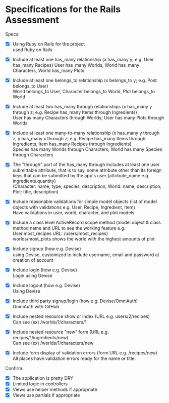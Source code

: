 # Specifications for the Rails Assessment

Specs:
- [x] Using Ruby on Rails for the project  
    used Ruby on Rails

- [x] Include at least one has_many relationship (x has_many y; e.g. User has_many Recipes) 
    User has_many Worlds, World has_many Characters, World has_many Plots

- [x] Include at least one belongs_to relationship (x belongs_to y; e.g. Post belongs_to User)  
    World belongs_to User, Character belongs_to World, Plot belongs_to World

- [x] Include at least two has_many through relationships (x has_many y through z; e.g. Recipe has_many Items through Ingredients)  
    User has many Characters through Worlds; User has many Plots through Worlds

- [x] Include at least one many-to-many relationship (x has_many y through z, y has_many x through z; e.g. Recipe has_many Items through Ingredients, Item has_many Recipes through Ingredients)  
    Species has many Worlds through Characters; World has many Species through Characters

- [x] The "through" part of the has_many through includes at least one user submittable attribute, that is to say, some attribute other than its foreign keys that can be submitted by the app's user (attribute_name e.g. ingredients.quantity)  
    (Character: name, type, species, description; 
    World: name, description;
    Plot: title, description)
    
- [x] Include reasonable validations for simple model objects (list of model objects with validations e.g. User, Recipe, Ingredient, Item)  
    Have validations in user, world, character, and plot models

- [x] Include a class level ActiveRecord scope method (model object & class method name and URL to see the working feature e.g. User.most_recipes URL: /users/most_recipes)  
    worlds/most_plots shows the world with the highest amounts of plot

- [x] Include signup (how e.g. Devise)  
    using Devise, customized to include username, email and password at creation of account 
    
- [x] Include login (how e.g. Devise)  
    Login using Devise

- [x] Include logout (how e.g. Devise)  
    Using Devise

- [x] Include third party signup/login (how e.g. Devise/OmniAuth)  
    OmniAuth with GitHub

- [x] Include nested resource show or index (URL e.g. users/2/recipes)  
    Can see (ex) /worlds/1/characters/1

- [x] Include nested resource "new" form (URL e.g. recipes/1/ingredients/new)  
    Can see (ex) /worlds/1/characters/new

- [x] Include form display of validation errors (form URL e.g. /recipes/new)  
    All places have validation errors ready for the name or title.

Confirm:
- [x] The application is pretty DRY
- [x] Limited logic in controllers
- [x] Views use helper methods if appropriate
- [x] Views use partials if appropriate